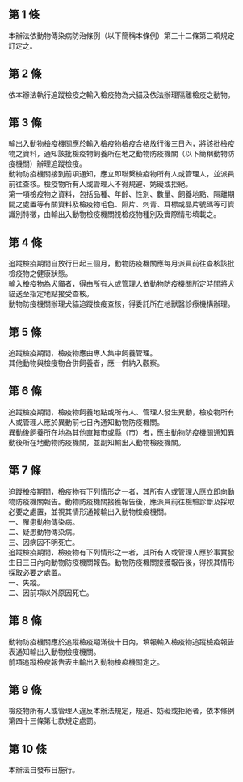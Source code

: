 第 1 條
-------
本辦法依動物傳染病防治條例（以下簡稱本條例）第三十二條第三項規定  
訂定之。

第 2 條
-------
依本辦法執行追蹤檢疫之輸入檢疫物為犬貓及依法辦理隔離檢疫之動物。

第 3 條
-------
輸出入動物檢疫機關應於輸入檢疫物檢疫合格放行後三日內，將該批檢疫  
物之資料，通知該批檢疫物飼養所在地之動物防疫機關（以下簡稱動物防  
疫機關）辦理追蹤檢疫。  
動物防疫機關接到前項通知，應立即聯繫檢疫物所有人或管理人，並派員  
前往查核。檢疫物所有人或管理人不得規避、妨礙或拒絕。  
第一項檢疫物之資料，包括品種、年齡、性別、數量、飼養地點、隔離期  
間之處置等有關資料及檢疫物毛色、照片、刺青、耳標或晶片號碼等可資  
識別特徵，由輸出入動物檢疫機關視檢疫物種別及實際情形填載之。

第 4 條
-------
追蹤檢疫期間自放行日起三個月，動物防疫機關應每月派員前往查核該批  
檢疫物之健康狀態。  
輸入檢疫物為犬貓者，得由所有人或管理人依動物防疫機關所定時間將犬  
貓送至指定地點接受查核。  
動物防疫機關辦理犬貓追蹤檢疫查核，得委託所在地獸醫診療機構辦理。

第 5 條
-------
追蹤檢疫期間，檢疫物應由專人集中飼養管理。  
其他動物與檢疫物合併飼養者，應一併納入觀察。

第 6 條
-------
追蹤檢疫期間，檢疫物飼養地點或所有人、管理人發生異動，檢疫物所有  
人或管理人應於異動前七日內通知動物防疫機關。  
異動後飼養所在地為其他直轄市或縣（市）者，應由動物防疫機關通知異  
動後所在地動物防疫機關，並副知輸出入動物檢疫機關。

第 7 條
-------
追蹤檢疫期間，檢疫物有下列情形之一者，其所有人或管理人應立即向動  
物防疫機關報告。動物防疫機關接獲報告後，應派員前往檢驗診斷及採取  
必要之處置，並視其情形通報輸出入動物檢疫機關。  
一、罹患動物傳染病。  
二、疑患動物傳染病。  
三、因病因不明死亡。  
追蹤檢疫期間，檢疫物有下列情形之一者，其所有人或管理人應於事實發  
生日三日內向動物防疫機關報告。動物防疫機關接獲報告後，得視其情形  
採取必要之處置。  
一、失蹤。  
二、因前項以外原因死亡。

第 8 條
-------
動物防疫機關應於追蹤檢疫期滿後十日內，填報輸入檢疫物追蹤檢疫報告  
表通知輸出入動物檢疫機關。  
前項追蹤檢疫報告表由輸出入動物檢疫機關定之。

第 9 條
-------
檢疫物所有人或管理人違反本辦法規定，規避、妨礙或拒絕者，依本條例  
第四十三條第七款規定處罰。

第 10 條
--------
本辦法自發布日施行。

